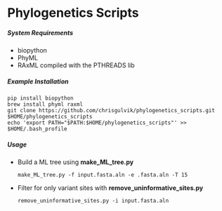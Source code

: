 # Phylogenetics Scripts

##### System Requirements
- biopython
- PhyML
- RAxML compiled with the PTHREADS lib

##### Example Installation
    pip install biopython
    brew install phyml raxml
    git clone https://github.com/chrisgulvik/phylogenetics_scripts.git $HOME/phylogenetics_scripts
    echo 'export PATH="$PATH:$HOME/phylogenetics_scripts"' >> $HOME/.bash_profile

##### Usage
- Build a ML tree using __make_ML_tree.py__

    `make_ML_tree.py -f input.fasta.aln -e .fasta.aln -T 15`

- Filter for only variant sites with  __remove_uninformative_sites.py__

    `remove_uninformative_sites.py -i input.fasta.aln`
